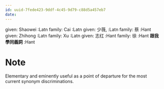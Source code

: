 ```yaml
---
id: uuid-7fede423-9ddf-4c45-9d79-c88d5a457eb7
date: 
---
```


given: Shaowei :Latn
family: Cai :Latn
given: 少薇,  :Latn
family: 蔡 :Hant
given: Zhihong :Latn
family: Xu :Latn
given: 志红 :Hant
family: 徐 :Hant
**跟我學同義詞** :Hant
# Note
Elementary and eminently useful as a point of departure for the most current synonym discriminations.